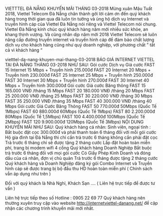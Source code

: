 VIETTTEL ĐÀ NẴNG KHUYẾN MÃI THÁNG 03-2018
Mừng xuân Mậu Tuất 2018, Viettel Telecom Đà Nẵng chân thành gởi lời cảm ơn đến quý khách hàng trong thời gian qua đã luôn tin tưởng và ủng hộ dịch vụ Internet và truyền hình cáp của Viettel Đà Nẵng nói riêng và Viettel Telecom nói chung. Viettel Đà Nẵng kính chúc quý khách hàng năm mới nhiều sức khỏe, an khang thịnh vượng. Và cũng nhân dịp năm mới 2018 Viettel Telecom sẽ luôn nâng cấp đường truyền internet và truyền hình cáp để đảm bảo chất lượng dịch vụ cho khách hàng cũng như quý doanh nghiệp, với phương chất ” tất cả vì khách hàng “

vietttel-da-nang-khuyen-mai-thang-03-2018
BÁO GIÁ INTERNET VIETTEL TẠI ĐÀ NẴNG THÁNG 03-2018 NHƯ SAU:
Gói cước	Dịch vụ	Giá cước
FAST 15	Internet 15 Mbps + Truyền hình	215.000đ
FAST 20	Internet 20 Mbps + Truyền hình	230.000đ
FAST 25	Internet 25 Mbps + Truyền hình	250.000đ
FAST 30	Internet 30 Mbps + Truyền hình	270.000đ
FAST 30	Internet 40 Mbps + Truyền hình	300.000đ
Gói cước	Giá cước	Băng thông
FAST 15	165.000 VNĐ /tháng	15 Mbps
FAST 20	180.000 VNĐ /tháng	20 Mbps
FAST 25	200.000 VNĐ /tháng	25 Mbps
FAST 30	220.000 VNĐ /tháng	30 Mbps
FAST 35	250.000 VNĐ /tháng	35 Mbps
FAST 40	300.000 VNĐ /tháng	40 Mbps
Gói cước	Giá Cước	Băng Thông
FAST 50	770.000đ	50Mbps (Quốc Tế 1Mbps)
FAST 60	880.000đ	60Mbps (Quốc Tế 1Mbps)
FAST 80	2.200.000đ	80Mbps (Quốc Tế 1,5Mbps)
FAST 100	4.400.000đ	100Mbps (Quốc Tế 2Mbps)
FAST 120	9.900.000đ	120Mbps (Quốc Tế 3Mbps)
NỘI DUNG KHUYẾN MÃI NHƯ SAU:
Quý khách hàng cá nhân:
Sinh viên, ngoại tỉnh : Bắt buộc đặt cọc 300.000đ và phải thanh toán 6 tháng đối với mỗi gói cước
Hộ gia đình tại Đà Nẵng thì chỉ cần trả trước 6 tháng không cần phải đặt cọc
Trả trước 6 tháng chỉ sẽ được tặng 2 tháng cước
Lắp đặt hoàn toàn miễn phí, trang bị modem wifi 4 cổng
Quý khách hàng Doanh Nghiệp
Bắt buộc trả trước 6 tháng đối với mọi gói cước
Có Giấy Phép Kinh Doanh và đóng dấu của cá nhân, đợn vị chủ quản
Trả trước 6 tháng được tặng 2 tháng cước
Quý khách hàng và Doanh Nghiệp đăng ký gói Combo Internet và Truyền hình cáp sẽ được trang bị bộ đầu thu HD hoàn toàn miễn phí ( Chính sách vẫn áp dụng như trên )

Đối với quý khách là Nhà Nghỉ, Khách Sạn …. ( Liên hệ trực tiếp để được tư vấn )

Liên hệ trực tiếp theo số Hotline : 0905 22 69 77
Quý khách hàng nên thường xuyên truy cập vào website http://internetviettel-danang.net/ để cập nhận các chương trình khuyến mãi mới nhất.
